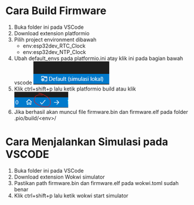 # Cara Build Firmware
1. Buka folder ini pada VSCode
2. Download extension platformio
3. Pilih project environment dibawah<br>
    - env:esp32dev_RTC_Clock 
    - env:esp32dev_NTP_Clock 
4. Ubah default_envs pada platformio.ini atay klik ini pada bagian bawah vscode ![Alt text](env.png) 
4. Klik ctrl+shift+p lalu ketik platformio build atau klik ![Alt text](image.png) 
5. Jika berhasil akan muncul file firmware.bin dan firmware.elf pada folder .pio/build/\<env\>/

# Cara Menjalankan Simulasi pada VSCODE
1. Buka folder ini pada VSCode
2. Download extension Wokwi simulator 
3. Pastikan path firmware.bin dan firmware.elf pada wokwi.toml sudah benar
4. Klik ctrl+shift+p lalu ketik wokwi start simulator
<br>
<br>
